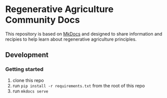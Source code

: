 # Regenerative Agriculture Community Docs

This repository is based on [MkDocs](https://www.mkdocs.org/) and designed to share information and recipies to help learn about regenerative agriculture principles.

## Development

### Getting started

1. clone this repo
2. run `pip install -r requirements.txt` from the root of this repo
3. run `mkdocs serve`
